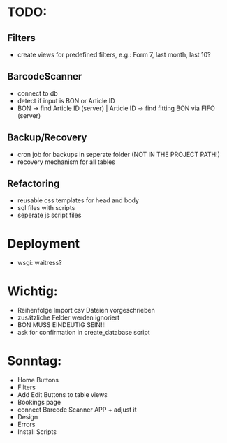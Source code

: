 # TODO:



## Filters
- create views for predefined filters, e.g.: Form 7, last month, last 10?

## BarcodeScanner
- connect to db 
- detect if input is BON or Article ID 
- BON -> find Article ID (server) | Article ID -> find fitting BON via FIFO (server)

## Backup/Recovery
- cron job for backups in seperate folder (NOT IN THE PROJECT PATH!)
- recovery mechanism for all tables

## Refactoring
- reusable css templates for head and body
- sql files with scripts
- seperate js script files

# Deployment
- wsgi: waitress?


# Wichtig:
- Reihenfolge Import csv Dateien vorgeschrieben
- zusätzliche Felder werden ignoriert
- BON MUSS EINDEUTIG SEIN!!!
- ask for confirmation in create_database script

# Sonntag:
- Home Buttons
- Filters
- Add Edit Buttons to table views
- Bookings page
- connect Barcode Scanner APP + adjust it
- Design
- Errors 
- Install Scripts